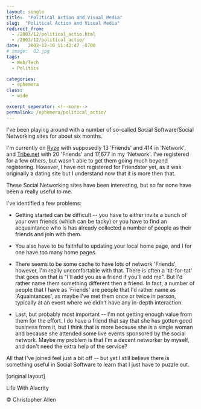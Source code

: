 ```yaml
---
layout: single
title:  "Political Action and Visual Media"
slug:  "Political Action and Visual Media"
redirect_from:
  - /2003/12/political_actio.html
  - /2003/12/political_actio/
date:   2003-12-10 11:42:47 -0700
# image:  02.jpg
tags: 
  - Web/Tech
  - Politics

categories:
  - ephemera
class:
  - wide

excerpt_seperator: <!--more-->
permalink: /ephemera/political_actio/
---
```


I've been playing around with a number of so-called Social Software/Social Networking sites for about six months.
<!--more-->
I'm currently on [Ryze](http://new.ryze.com/view.php?who=ChristopherA) with supposedly 13 'Friends' and 414 in 'Network', and [Tribe.net](http://cluster.tribe.net/tribe/servlet/template/pub%2Cpcard%2CBasics.vm?personid=ce34093a-3c72-4954-b52f-3d6bc51884af) with 20 'Friends' and 17,677 in my 'Network'. I've registered for a few others, but wasn't able to get them going much beyond registering. However, I have not registered for Friendster yet, as it was originally a dating site but I understand now that it is more then that.

These Social Networking sites have been interesting, but so far none have been a really useful to me.

I've identified a few problems:

* Getting started can be difficult -- you have to either invite a bunch of your own friends (which can be tacky) or you have to find an acquaintance who is has already collected a number of people as their friends and join with them.
    
* You also have to be faithful to updating your local home page, and I for one have too many home pages.
    
* There seems to be some cache to have lots of network 'Friends', however, I'm really uncomfortable with that. There is often a 'tit-for-tat' that goes on that is "I'll add you as a friend if you'll add me". But I'd rather name them something different then a friend. In fact, a number of people that I have as 'Friends' are people that I'd rather name as 'Aquaintances', as maybe I've met them once or twice in person, typically at an event where we didn't have any in-depth interaction.
    
* Last, but probably most important -- I'm not getting enough value from them for the effort. I do have a friend that say that she has gotten good business from it, but I think that is more because she is a single woman and because she attended some live events sponsored by the social network. Maybe my problem is that I'm a decent networker by myself, and don't need the extra help of the service?
    
All that I've joined feel just a bit off -- but yet I still believe there is something useful in Social Software to learn that I just have to puzzle out.
    
[original layout]
    
Life With Alacrity

© Christopher Allen
